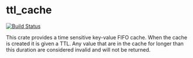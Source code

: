 # ttl_cache

[![Build Status](https://travis-ci.org/stusmall/ttl_cache.svg?branch=master)](https://travis-ci.org/stusmall/ttl_cache)


This crate provides a time sensitive key-value FIFO cache.  When the cache is created it is
given a TTL.  Any value that are in the cache for longer than this duration are considered
invalid and will not be returned.
